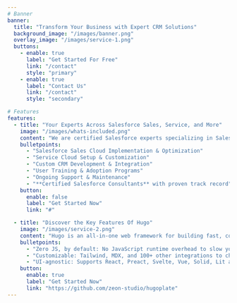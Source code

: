 ```yaml
---
# Banner
banner:
  title: "Transform Your Business with Expert CRM Solutions"
  background_image: "/images/banner.png"
  overlay_image: "/images/service-1.png"
  buttons:
    - enable: true
      label: "Get Started For Free"
      link: "/contact"
      style: "primary"
    - enable: true
      label: "Contact Us"
      link: "/contact"
      style: "secondary"

# Features
features:
  - title: "Your Experts Across Salesforce Sales, Service, and More"
    image: "/images/whats-included.png"
    content: "We are certified Salesforce experts specializing in Sales Cloud, Service Cloud, and custom CRM solutions. Our team delivers comprehensive implementation, optimization, and training services to transform your business operations."
    bulletpoints:
      - "Salesforce Sales Cloud Implementation & Optimization"
      - "Service Cloud Setup & Customization"
      - "Custom CRM Development & Integration"
      - "User Training & Adoption Programs"
      - "Ongoing Support & Maintenance"
      - "**Certified Salesforce Consultants** with proven track record"
    button:
      enable: false
      label: "Get Started Now"
      link: "#"

  - title: "Discover the Key Features Of Hugo"
    image: "/images/service-2.png"
    content: "Hugo is an all-in-one web framework for building fast, content-focused websites. It offers a range of exciting features for developers and website creators. Some of the key features are:"
    bulletpoints:
      - "Zero JS, by default: No JavaScript runtime overhead to slow you down."
      - "Customizable: Tailwind, MDX, and 100+ other integrations to choose from."
      - "UI-agnostic: Supports React, Preact, Svelte, Vue, Solid, Lit and more."
    button:
      enable: true
      label: "Get Started Now"
      link: "https://github.com/zeon-studio/hugoplate"
---
```

